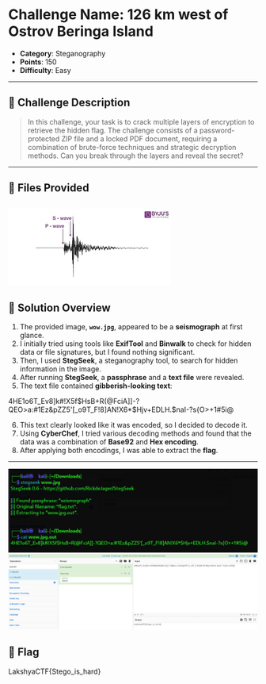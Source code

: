 # Challenge Name: 126 km west of Ostrov Beringa Island

- **Category**: Steganography 
- **Points**: 150 
- **Difficulty**: Easy

---

## 🧠 Challenge Description

> In this challenge, your task is to crack multiple layers of encryption to retrieve the hidden flag. The challenge consists of a password-protected ZIP file and a locked PDF document, requiring a combination of brute-force techniques and strategic decryption methods. Can you break through the layers and reveal the secret?

---

## 📁 Files Provided
![Seismograph](wow.jpg)
---

## 🧩 Solution Overview

1. The provided image, **`wow.jpg`**, appeared to be a **seismograph** at first glance.
2. I initially tried using tools like **ExifTool** and **Binwalk** to check for hidden data or file signatures, but I found nothing significant.
3. Then, I used **StegSeek**, a steganography tool, to search for hidden information in the image.
4. After running **StegSeek**, a **passphrase** and a **text file** were revealed.
5. The text file contained **gibberish-looking text**:

4HE1o6T_Ev8]k#!X5f$HsB+R(@FciA]]-?QEO>a:#1Ez&pZZ5'[_o9T_F!8]AN!X6*$Hjv+EDLH.$naI-?s{O>+1#5i@

6. This text clearly looked like it was encoded, so I decided to decode it.
7. Using **CyberChef**, I tried various decoding methods and found that the data was a combination of **Base92** and **Hex encoding**.
8. After applying both encodings, I was able to extract the **flag**.
---

![seismograph](seismograph.jpg)
![flag](flag.jpg)


## 🏁 Flag
LakshyaCTF{Stego_is_hard}

